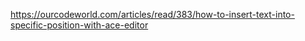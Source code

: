 https://ourcodeworld.com/articles/read/383/how-to-insert-text-into-specific-position-with-ace-editor